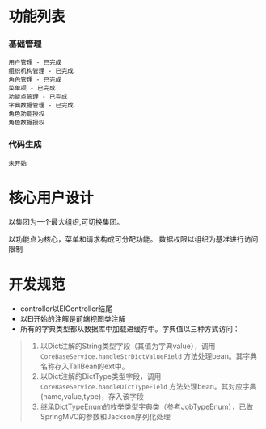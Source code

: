 # 功能列表
### 基础管理
    用户管理 - 已完成
    组织机构管理 - 已完成
    角色管理 - 已完成
    菜单项 - 已完成
    功能点管理 - 已完成
    字典数据管理 - 已完成
    角色功能授权
    角色数据授权

### 代码生成
    未开始

# 核心用户设计

以集团为一个最大组织,可切换集团。

以功能点为核心，菜单和请求构成可分配功能。
数据权限以组织为基准进行访问限制

# 开发规范
- controller以ElController结尾
- 以El开始的注解是前端视图类注解
- 所有的字典类型都从数据库中加载进缓存中。字典值以三种方式访问：
> 1. 以Dict注解的String类型字段（其值为字典value），调用 `CoreBaseService.handleStrDictValueField` 方法处理bean。其字典名称存入TailBean的ext中。
> 2. 以Dict注解的DictType类型字段，调用 `CoreBaseService.handleDictTypeField` 方法处理bean。其对应字典(name,value,type)，存入该字段
> 3. 继承DictTypeEnum的枚举类型字典类（参考JobTypeEnum），已做SpringMVC的参数和Jackson序列化处理 